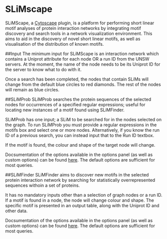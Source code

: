 # SLiMscape
SLiMScape, a <a href="http://www.cytoscape.org/">Cytoscape</a> plugin, is a platform for performing short linear motif analyses of protein interaction networks by integrating motif discovery and search tools in a network visualization environment. This aims to aid in the discovery of novel short linear motifs, as well as visualisation of the distribution of known motifs.

##Input
The minimum input for SLiMScape is an interaction network which contains a Uniprot attribute for each node OR a run ID from the UNSW servers. At the moment, the name of the node needs to be its Uniprot ID for the server to know what to do with it. 

Once a search has been completed, the nodes that contain SLiMs will change from the default blue circles to red diamonds. The rest of the nodes will remain as blue circles. 

##SLiMProb
SLiMProb searches the protein sequences of the selected nodes for occurrences of a specified regular expressions; useful for locating new instances of a motif found using SLiMFinder. 

SLiMProb has one input; a SLiM to be searched for in the nodes selected on the graph. To run SLiMProb you must provide a regular expressions in the motifs box and select one or more nodes. Alternatively, if you know the run ID of a previous search, you can instead input that to the Run ID textbox.

If the motif is found, the colour and shape of the target node will change.

Docsumentation of the options available in the options panel (as well as custom options) can be found <a href="http://docs.slimsuite.unsw.edu.au/software/slimsuite/readme/tools/slimsearch.html">here</a>. The default options are sufficient for most queries.

##SLiMFinder
SLiMFinder aims to discover new motifs in the selected protein interaction network by searching for statistically overrepresented sequences withoin a set of proteins.

It has no mandatory inputs other than a selection of graph nodes or a run ID. If a motif is found in a node, the node will change colour and shape. The specific motif is presented in an output table, along with the Uniprot ID and other data. 

Docsumentation of the options available in the options panel (as well as custom options) can be found <a href="http://docs.slimsuite.unsw.edu.au/software/slimsuite/readme/tools/slimfinder.html">here</a>. The default options are sufficient for most queries.
